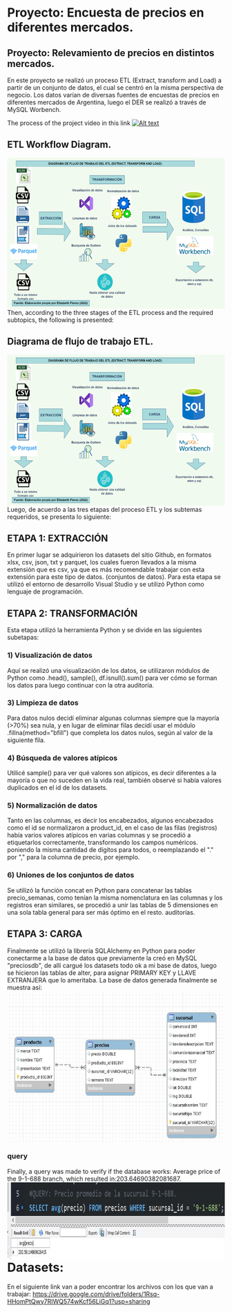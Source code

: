 # Proyecto: Encuesta de precios en diferentes mercados.
## Proyecto: Relevamiento de precios en distintos mercados.
En este proyecto se realizó un proceso ETL (Extract, transform and Load) a partir de un conjunto de datos, el cual se centró en la misma perspectiva de negocio. Los datos varían de diversas fuentes de encuestas de precios en diferentes mercados de Argentina, luego el DER se realizó a través de MySQL Worbench.

The process of the project video in this link
[![Alt text](https://img.youtube.com/vi/8NuuhUJACbQ/0.jpg)](https://www.youtube.com/watch?v=8NuuhUJACbQ)

## ETL Workflow Diagram.

<img src="images/pipeline.png" width="650" height="350" align="right">

Then, according to the three stages of the ETL process and the required subtopics, the following is presented:

## Diagrama de flujo de trabajo ETL.

<img src="images/pipeline.png" width="650" height="350" align="right">

Luego, de acuerdo a las tres etapas del proceso ETL y los subtemas requeridos, se presenta lo siguiente:

## ETAPA 1: EXTRACCIÓN
En primer lugar se adquirieron los datasets del sitio Github, en formatos xlsx, csv, json, txt y parquet, los cuales fueron llevados a la misma extensión que es csv, ya que es más recomendable trabajar con esta extensión para este tipo de datos. (conjuntos de datos). Para esta etapa se utilizó el entorno de desarrollo Visual Studio y se utilizó Python como lenguaje de programación.

## ETAPA 2: TRANSFORMACIÓN
Esta etapa utilizó la herramienta Python y se divide en las siguientes subetapas:
### 1) Visualización de datos
Aquí se realizó una visualización de los datos, se utilizaron módulos de Python como .head(), sample(), df.isnull().sum() para ver cómo se forman los datos para luego continuar con la otra auditoría.
### 3) Limpieza de datos
Para datos nulos decidí eliminar algunas columnas siempre que la mayoría (>70%) sea nula, y en lugar de eliminar filas decidí usar el módulo .fillna(method="bfill") que completa los datos nulos, según al valor de la siguiente fila.
### 4) Búsqueda de valores atípicos
Utilicé sample() para ver qué valores son atípicos, es decir diferentes a la mayoría o que no suceden en la vida real, también observé si había valores duplicados en el id de los datasets.
### 5) Normalización de datos
Tanto en las columnas, es decir los encabezados, algunos encabezados como el id se normalizaron a product_id, en el caso de las filas (registros) había varios valores atípicos en varias columnas y se procedió a etiquetarlos correctamente, transformando los campos numéricos. poniendo la misma cantidad de dígitos para todos, o reemplazando el "." por "," para la columna de precio, por ejemplo.
### 6) Uniones de los conjuntos de datos
Se utilizó la función concat en Python para concatenar las tablas precio_semanas, como tenían la misma nomenclatura en las columnas y los registros eran similares, se procedió a unir las tablas de 5 dimensiones en una sola tabla general para ser más óptimo en el resto. auditorías.

## ETAPA 3: CARGA
Finalmente se utilizó la librería SQLAlchemy en Python para poder conectarme a la base de datos que previamente la creó en MySQL "preciosdb", de allí cargué los datasets todo ok a mi base de datos, luego se hicieron las tablas de alter, para asignar PRIMARY KEY y LLAVE EXTRANJERA que lo ameritaba.
La base de datos generada finalmente se muestra así:
<img src="images/DER.JPG" width="700" height="350" align="center">

### query
Finally, a query was made to verify if the database works: Average price of the 9-1-688 branch, which resulted in:203.64690382081687.
<img src="images/answer.JPG" width="900" height="180" align="left">

# Datasets:

En el siguiente link van a poder encontrar los archivos con los que van a trabajar: https://drive.google.com/drive/folders/1Rsq-HHomPtQwy7RIWQ574wKcf56LiGq1?usp=sharing 
